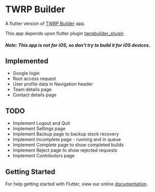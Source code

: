# TWRP Builder

A flutter version of [TWRP Builder](https://github.com/TwrpBuilder/TwrpBuilder) app.

This app depends upon flutter plugin [twrpbuilder_plugin](https://pub.dartlang.org/packages/twrpbuilder_plugin)

##### Note: This app is not for iOS, so don't try to build it for iOS devices.

## Implemented
* Google login
* Root access request
* User profile data in Navigation header
* Team details page
* Contact details page

## TODO

* Implement Logout and Quit
* Implement Settings page
* Implement Backup page to backup stock recovery
* Implement Incomplete page - running and in queue
* Implement Complete page to show completed builds
* Implement Reject page to show rejected requests
* Implement Contributors page

## Getting Started

For help getting started with Flutter, view our online
[documentation](https://flutter.io/).
